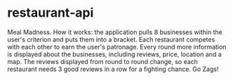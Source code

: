 # restaurant-api
Meal Madness. How it works: the application pulls 8 businesses within the user's criterion and puts them into a bracket. 
Each restaurant competes with each other to earn the user's patronage. 
Every round more information is displayed about the businesses, including reviews, price, location and a map.
The reviews displayed from round to round change, so each restaurant needs 3 good reviews in a row for a fighting chance.
Go Zags!
